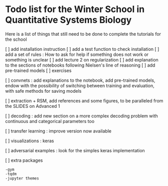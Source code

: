 Todo list for the Winter School in Quantitative Systems Biology
===============================================================

Here is a list of things that still need to be done to complete the tutorials for the school


[ ] add installation instruction
[ ] add a test function to check installation
[ ] add a set of rules : How to ask for help if something does not work or something is unclear
[ ] add lecture 2 on regularization
[ ] add explanation to the sections of notebooks following Nielsen's line of reasoning
[ ] add pre-trained models
[ ] exercises

[ ] convnets : add explanations to the notebook, add pre-trained models, endow with the possibility
of switching between training and evaluation, with safe methods for saving models

[ ] extraction + RSM, add references and some figures, to be paralleled from the SLIDES on
Advanced 1

[ ] decoding : add new section on a more complex decoding problem with continuous and categorical parameters too

[ ] transfer learning : improve version now available

[ ] visualizations : keras

[ ] adversarial examples : look for the simples keras implementation


[ ] extra packages 

    -gym 
    -tqdm
    -jupyter themes
    